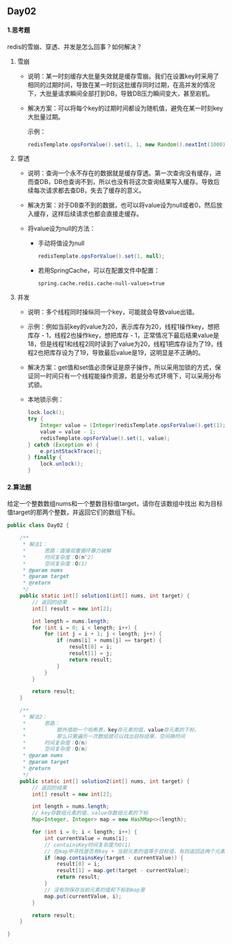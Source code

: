 ## Day02

#### 1.思考题

redis的雪崩、穿透、并发是怎么回事？如何解决？

1. 雪崩

   - 说明：某一时刻缓存大批量失效就是缓存雪崩。我们在设置key时采用了相同的过期时间，导致在某一时刻这批缓存同时过期，在高并发的情况下，大批量请求瞬间全部打到DB，导致DB压力瞬间变大，甚至宕机。

   - 解决方案：可以将每个key的过期时间都设为随机值，避免在某一时刻key大批量过期。

     示例：

     ```java
     redisTemplate.opsForValue().set(1, 1, new Random().nextInt(1000), TimeUnit.SECONDS);
     ```

2. 穿透

   - 说明：查询一个永不存在的数据就是缓存穿透。第一次查询没有缓存，进而查DB，DB也查询不到，所以也没有将这次查询结果写入缓存。导致后续每次请求都去查DB，失去了缓存的意义。

   - 解决方案：对于DB查不到的数据，也可以将value设为null或者0，然后放入缓存，这样后续请求也都会直接走缓存。

   - 将value设为null的方法：

     - 手动将值设为null

       ```java
       redisTemplate.opsForValue().set(1, null);
       ```

     - 若用SpringCache，可以在配置文件中配置：

       ```properties
       spring.cache.redis.cache-null-values=true
       ```

3. 并发

   - 说明：多个线程同时操纵同一个key，可能就会导致value出错。

   - 示例：例如当前key的value为20，表示库存为20，线程1操作key，想把库存 - 1，线程2也操作key，想把库存 - 1，正常情况下最后结果value是18，但是线程1和线程2同时读到了value为20，线程1把库存设为了19，线程2也把库存设为了19，导致最后value是19，这明显是不正确的。

   - 解决方案：get值和set值必须保证是原子操作，所以采用加锁的方式，保证同一时间只有一个线程能操作资源，若是分布式环境下，可以采用分布式锁。

   - 本地锁示例：

     ```java
     lock.lock();
     try {
         Integer value = (Integer)redisTemplate.opsForValue().get(1);
         value = value - 1;
         redisTemplate.opsForValue().set(1, value);
     } catch (Exception e) {
         e.printStackTrace();
     } finally {
         lock.unlock();
     }
     ```

#### 2.算法题

给定一个整数数组nums和一个整数目标值target，请你在该数组中找出 和为目标值target的那两个整数，并返回它们的数组下标。

```java
public class Day02 {

    /**
     * 解法1：
     *      思路：直接双重循环暴力破解
     *      时间复杂度：O(n^2)
     *      空间复杂度：O(1)
     * @param nums
     * @param target
     * @return
     */
    public static int[] solution1(int[] nums, int target) {
        // 返回的结果
        int[] result = new int[2];

        int length = nums.length;
        for (int i = 0; i < length; i++) {
            for (int j = i + 1; j < length; j++) {
                if (nums[i] + nums[j] == target) {
                    result[0] = i;
                    result[1] = j;
                    return result;
                }
            }
        }

        return result;
    }

    /**
     * 解法2：
     *      思路：
     *          额外借助一个哈希表，key存元素的值，value存元素的下标，
     *          那么只需遍历一次数组就可以找出目标结果，空间换时间
     *      时间复杂度：O(n)
     *      空间复杂度：O(n)
     * @param nums
     * @param target
     * @return
     */
    public static int[] solution2(int[] nums, int target) {
        // 返回的结果
        int[] result = new int[2];

        int length = nums.length;
        // key存数组元素的值，value存数组元素的下标
        Map<Integer, Integer> map = new HashMap<>(length);

        for (int i = 0; i < length; i++) {
            int currentValue = nums[i];
            // containsKey时间复杂度为O(1)
            // 在map中寻找是否有key + 当前元素的值等于目标值，有则返回这两个元素的下标
            if (map.containsKey(target - currentValue)) {
                result[0] = i;
                result[1] = map.get(target - currentValue);
                return result;
            }
            // 没有则保存当前元素的值和下标到map里
            map.put(currentValue, i);
        }

        return result;
    }

}
```